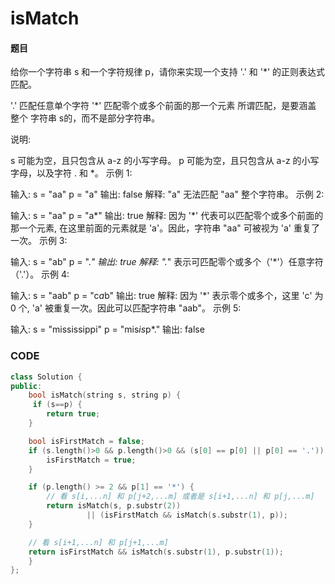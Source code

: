 # isMatch


#### 题目

给你一个字符串 s 和一个字符规律 p，请你来实现一个支持 '.' 和 '*' 的正则表达式匹配。

'.' 匹配任意单个字符
'*' 匹配零个或多个前面的那一个元素
所谓匹配，是要涵盖 整个 字符串 s的，而不是部分字符串。

说明:

s 可能为空，且只包含从 a-z 的小写字母。
p 可能为空，且只包含从 a-z 的小写字母，以及字符 . 和 *。
示例 1:

输入:
s = "aa"
p = "a"
输出: false
解释: "a" 无法匹配 "aa" 整个字符串。
示例 2:

输入:
s = "aa"
p = "a*"
输出: true
解释: 因为 '*' 代表可以匹配零个或多个前面的那一个元素, 在这里前面的元素就是 'a'。因此，字符串 "aa" 可被视为 'a' 重复了一次。
示例 3:

输入:
s = "ab"
p = ".*"
输出: true
解释: ".*" 表示可匹配零个或多个（'*'）任意字符（'.'）。
示例 4:

输入:
s = "aab"
p = "c*a*b"
输出: true
解释: 因为 '*' 表示零个或多个，这里 'c' 为 0 个, 'a' 被重复一次。因此可以匹配字符串 "aab"。
示例 5:

输入:
s = "mississippi"
p = "mis*is*p*."
输出: false

### CODE
```c++
class Solution {
public:
    bool isMatch(string s, string p) {
     if (s==p) {
        return true;
    }

    bool isFirstMatch = false;
    if (s.length()>0 && p.length()>0 && (s[0] == p[0] || p[0] == '.')) {
        isFirstMatch = true;
    }

    if (p.length() >= 2 && p[1] == '*') {
        // 看 s[i,...n] 和 p[j+2,...m] 或者是 s[i+1,...n] 和 p[j,...m]
        return isMatch(s, p.substr(2))
                 || (isFirstMatch && isMatch(s.substr(1), p));
    }

    // 看 s[i+1,...n] 和 p[j+1,...m]
    return isFirstMatch && isMatch(s.substr(1), p.substr(1));
    }
};
```


